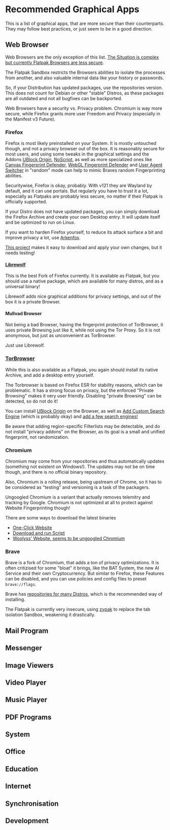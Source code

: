 # Recommended Graphical Apps

This is a list of graphical apps, that are more secure than their counterparts. They may follow best practices, or just seem to be in a good direction.

## Web Browser
Web Browsers are the only exception of this list. [The Situation is complex](https://discuss.privacyguides.net/t/does-flatpak-weaken-chromium-firefoxs-sandbox/13373/1) [but currently Flatpak Browsers are less secure](https://seirdy.one/notes/2022/06/12/flatpak-and-web-browsers/).

The Flatpak Sandbox restricts the Browsers abilities to isolate the processes from another, and also valuable internal data like your history or passwords.

So, if your Distribution has updated packages, use the repositories version. This does not count for Debian or other "stable" Distros, as these packages are all outdated and not all bugfixes can be backported.

Web Browsers have a security vs. Privacy problem. Chromium is way more secure, while Firefox grants more user Freedom and Privacy (especially in the Manifest v3 Future).

### Firefox
Firefox is most likely preinstalled on your System. It is mostly untouched though, and not a privacy browser out of the box.
It is reasonably secure for most users, and using some tweaks in the graphical settings and the Addons
[UBlock Origin](https://addons.mozilla.org/en-US/firefox/addon/ublock-origin/), [NoScript](https://addons.mozilla.org/en-US/firefox/addon/noscript/), as well as more specialized ones like
[Canvas Fingerprint Defender](https://addons.mozilla.org/en-US/firefox/addon/canvas-fingerprint-defender/), [WebGL Fingerprint Defender](https://addons.mozilla.org/en-US/firefox/addon/webgl-fingerprint-defender/) and [User Agent Switcher](https://addons.mozilla.org/en-US/firefox/addon/uaswitcher/) in "random" mode can help to mimic Braves random Fingerprinting abilities.

Securitywise, Firefox is okay, probably. With v121 they are Wayland by default, and it can use portals. But regularly you have to trust it a lot, especially as Flatpaks are probably less secure, no matter if their Flatpak is officially supported.

If your Distro does not have updated packages, you can simply download the Firefox Archive and create your own Desktop entry. It will update itself and be optimized to run on Linux.

If you want to harden Firefox yourself, to reduce its attack surface a bit and improve privacy a lot, use [Arkenfox](https://github.com/arkenfox/user.js).

[This project](https://github.com/trytomakeyouprivate/Arkenfox-softening/) makes it easy to download and apply your own changes, but it needs testing!

#### [Librewolf](https://librewolf.net/installation/)
This is the best Fork of Firefox currently. It is available as Flatpak, but you should use a native package, which are available for many distros, and as a universal binary!

Librewolf adds nice graphical additions for privacy settings, and out of the box it is a private Browser.

#### Mullvad Browser
Not being a bad Browser, having the fingerprint protection of TorBrowser, it uses private Browsing just like it,
while not using the Tor Proxy. So it is not anonymous, but just as unconvenient as TorBrowser.

Just use Librewolf.

### [TorBrowser](https://www.torproject.org/download)
While this is also available as a Flatpak, you again should install its native Archive, and add a desktop entry yourself.

The Torbrowser is based on Firefox ESR for stability reasons, which can be problematic. It has a strong focus on privacy, but the enforced "Private Browsing" makes it very user friendly.
Disabling "private Browsing" can be detected, so do not do it!

You can install [UBlock Origin](https://addons.mozilla.org/en-US/firefox/addon/ublock-origin/) on the Browser, as well as [Add Custom Search Engine](https://addons.mozilla.org/en-US/firefox/addon/add-custom-search-engine/) (which is probably okay) and [add a few search engines!](https://github.com/trytomakeyouprivate/Search-Engines/blob/main/Tor-Search-Engines.md)

Be aware that adding region-specific Filterlists may be detectable, and do not install "privacy addons" on the Browser, as its goal is a small and unified fingerprint, not randomization.

### Chromium
Chromium may come from your repositories and thus automatically updates (something not existent on Windows!). The updates may not be on time though, and there is no official binary repository.

Also, Chromium is a rolling release, being upstream of Chrome, so it has to be considered as "testing" and versioning is a task of the packagers.

Ungoogled Chromium is a variant that actually removes telemitry and tracking by Google. Chromium is not optimized at all to protect against Website Fingerprinting though!

There are some ways to download the latest binaries
- [One-Click Website](https://download-chromium.appspot.com/?platform=Linux_x64)
- [Download and run Script](https://github.com/scheib/chromium-latest-linux)
- [Woolyss' Website, seems to be ungoogled Chromium](https://chromium.woolyss.com/#linux)

### Brave
Brave is a fork of Chromium, that adds a ton of privacy optimizations.
It is often critizised for some "bloat" it brings, like the BAT System, the new AI Service and their own Cryptocurrency.
But similar to Firefox, these Features can be disabled, and you can use policies and config files to preset `brave://flags`.

Brave has [repositories for many Distros](https://brave.com/linux/#release-channel-installation), which is the recommended way of installing.

The Flatpak is currently very insecure, using [zypak](https://github.com/refi64/zypak) to replace the tab isolation Sandbox, weakening it drastically.

## Mail Program

## Messenger

## Image Viewers

## Video Player

## Music Player

## PDF Programs

## System

## Office

## Education

## Internet

## Synchronisation

## Development

